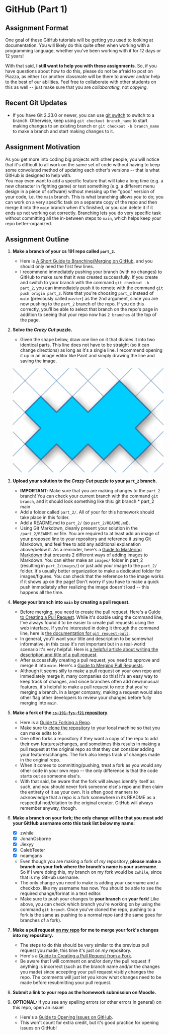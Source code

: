 # GitHub (Part 1)

## Assignment Format
One goal of these GitHub tutorials will be getting you used to looking at documentation.  You will likely do this quite often when working with a programming language, whether you've been working with it for 12 days or 12 years!  

With that said, **I still want to help you with these assignments**.  So, if you have questions about how to do this, please do not be afraid to post on Piazza, as either I or another classmate will be there to answer and/or help to the best of our abilities.  Feel free to collaborate with other students on this as well -- just make sure that you are *collaborating*, not *copying*.

## Recent Git Updates
  * If you have Git 2.23.0 or newer, you can use [git switch](https://salferrarello.com/git-switch/) to switch to a branch.  Otherwise, keep using `git checkout branch_name` to start making changes to an existing branch or `git checkout -b branch_name` to make a branch and start making changes to it.

## Assignment Motivation
  As you get more into coding big projects with other people, you will notice that it's difficult to all work on the same set of code without having to keep some convoluted method of updating each other's versions -- that is what GitHub is designed to help with.  
  You may even want to add a specific feature that will take a long time (e.g. a new character in fighting game) or test something (e.g. a different menu design in a piece of software) without messing up the "good" version of your code, i.e. the `main` branch.  This is what branching allows you to do; you can work on a very specific task on a separate copy of the repo and then merge it into the `main` branch when it's finished, or you can delete it if it ends up not working out correctly.  Branching lets you do very specific task without committing all the in-between steps to `main`, which helps keep your repo better-organized.

## Assignment Outline
1. **Make a branch of your cs 191 repo called `part_2`.**  
    * Here is [A Short Guide to Branching/Merging on GitHub](https://git-scm.com/book/en/v2/Git-Branching-Basic-Branching-and-Merging), and you should only need the first few lines.
    * I recommend immediately pushing your branch (with no changes) to GitHub to make sure that it was created successfully.  If you create and switch to your branch with the command `git checkout -b part_2`, you can immediately push it to remote with the command `git push origin part_2`.  Note that you're choosing `part_2` instead of `main` (previously called `master`) as the 2nd argument, since you are now pushing to the `part_2` branch of the repo.  If you do this correctly, you'll be able to select that branch on the repo's page in addition to seeing that your repo now has `2 branches` at the top of the page.

1. **Solve the *Crazy Cut* puzzle.**
    * Given the shape below, draw one line on it that divides it into two identical parts.  This line does not have to be straight (so it can change directions) as long as it's a single line.  I recommend opening it up in an image editor like Paint and simply drawing the line and saving the image.

    ![Crazy Cut Puzzle](images/crazy_cut_puzzle.png)

1. **Upload your solution to the *Crazy Cut* puzzle to your `part_2` branch.**  
    * **IMPORTANT**: Make sure that you are making changes to the `part_2` branch!  You can check your current branch with the command `git branch`, and it should look something like this:
          git branch
          * part_2
            main
    * Add a folder called `part_2/`.  All of your for this homework should take place in this folder.
    * Add a README.md to `part_2/` (so `part_2/README.md`).
    * Using Git Markdown, cleanly present your solution in the `/part_2/README.md` file.  You are required to at least add an image of your proposed line to your repository and reference it using Git Markdown, and feel free to add any additional explanation above/below it.  As a reminder, here's a [Guide to Mastering Markdown](https://guides.github.com/features/mastering-markdown/) that presents 2 different ways of adding images to Markdown.  You can either make an `images/` folder in part_2 (resulting in `part_2/images/`) or just add your image to the `part_2/` folder.  It's usually better organization to make a dedicated folder for images/figures.  You can check that the reference to the image works if it shows up on the page!  Don't worry if you have to make a quick push immediately after realizing the image doesn't load -- this happens all the time.  

1. **Merge your branch into `main` by creating a pull request.**
    * Before merging, you need to create the pull request.  Here's a [Guide to Creating a Pull Request](https://docs.github.com/en/free-pro-team@latest/github/collaborating-with-issues-and-pull-requests/creating-a-pull-request).  While it's doable using the command line, I've always found it to be easier to create pull requests using the web interface.  If you're interested in doing it through the command line, here is [the documentation for `git request-pull`](https://git-scm.com/docs/git-request-pull).
    * In general, you'll want your title and description to be somewhat informative, in this case it's not important but in a real-world scenario it's very helpful.  Here is [a helpful article about writing the description and title of a pull request](https://github.blog/2015-01-21-how-to-write-the-perfect-pull-request/).
    * After successfully creating a pull request, you need to approve and merge it into `main`.  Here's a [Guide to Merging Pull Requests](https://docs.github.com/en/free-pro-team@latest/github/collaborating-with-issues-and-pull-requests/merging-a-pull-request).
    * Although it seems silly to make a pull request on your own repo and immediately merge it, many companies do this!  It's an easy way to keep track of changes, and since branches often add new/unusual features, it's helpful to make a pull request to note that you're merging a branch.  In a larger company, making a request would also other flag other developers to review your changes before fully merging into `main`.

1. **Make a fork of the [`cs-191-fys-f21` repository](https://github.com/zwhile/cs-191-fys-f21)**.
    * Here is a [Guide to Forking a Repo](https://docs.github.com/en/free-pro-team@latest/github/getting-started-with-github/fork-a-repo).
    * Make sure to [clone the repository](https://git-scm.com/book/en/v2/Git-Basics-Getting-a-Git-Repository) to your local machine so that you can make edits to it.
    * One often forks a repository if they want a copy of the repo to add their own features/changes, and sometimes this results in making a pull request at the original repo so that they can consider adding your features/changes.  The fork also keeps track of changes made in the original repo.
    * When it comes to committing/pushing, treat a fork as you would any other code in your own repo -- the only difference is that the code starts out as someone else's.  
    * With that said, be aware that the fork will always identify itself as such, and you should never fork someone else's repo and then claim the entirety of it as your own.  It is often good manners to acknowledge that a repo is a fork somewhere in its README as a respectful nod/citation to the original creator.  GitHub will always remember anyway, though.

1. **Make a branch on your fork; the only change will be that you must add your GitHub username onto this task list below my name:**
    - [X] zwhile
    - [X] JonahOsborne
    - [X] Jiexyy
    - [X] CalebTeeter
    - [X] noamgans

    * Even though you are making a fork of *my* repository, **please make a branch on your fork where the branch's name is your username**.  So if I were doing this, my branch on my fork would be `zwhile`, since that is my GitHub username.
    * The only change you need to make is adding your username and a checkbox, like my username has now.  You should be able to see the required change/format in a text editor.
    * Make sure to push your changes to **your branch** on **your fork**!  Like above, you can check which branch you're working on by using the command `git branch`.  Once you've cloned the repo, pushing to a fork is the same as pushing to a normal repo (and the same goes for branches of a fork).

1. **Make a pull request <u>on my repo</u> for me to merge your fork's changes into my repository.**
    * The steps to do this should be very similar to the previous pull request you made, this time it's just on *my* repository.
    * Here's a [Guide to Creating a Pull Request from a Fork](https://docs.github.com/en/free-pro-team@latest/github/collaborating-with-issues-and-pull-requests/creating-a-pull-request-from-a-fork).
    * Be aware that I will comment on and/or deny the pull request if anything is incorrect (such as the branch name and/or the changes you made) since accepting your pull request visibly changes the repo.  The comments will just let you know what changes need to be made before resubmitting your pull request.

1. **Submit a link to your repo as the homework submission on Moodle.**

1. **OPTIONAL:** If you see any spelling errors (or other errors in general) on this repo, open an issue!
    * Here's a [Guide to Opening Issues on GitHub](https://docs.github.com/en/free-pro-team@latest/github/managing-your-work-on-github/creating-an-issue).
    * This won't count for extra credit, but it's good practice for opening issues on GitHub!
